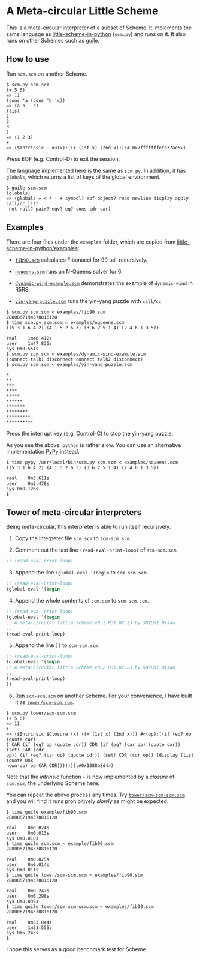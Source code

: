 # A Meta-circular Little Scheme

This is a meta-circular interpreter of a subset of Scheme.
It implements the same language as
[little-scheme-in-python](https://github.com/nukata/little-scheme-in-python)
(`scm.py`) and runs on it.
It also runs on other Schemes such as
[guile](https://www.gnu.org/software/guile/).


## How to use

Run `scm.scm` on another Scheme.

```
$ scm.py scm.scm
(+ 5 6)
=> 11
(cons 'a (cons 'b 'c))
=> (a b . c)
(list
1
2
3
)
=> (1 2 3)
+
=> ($Intrinsic . #<(x):((+ (1st x) (2nd x))):#-0x7fffffffefa37ae5>)
```

Press EOF (e.g. Control-D) to exit the session.

The language implemented here is the same as `scm.py`.
In addition, it has `globals`, which returns a list of keys of
the global environment.

```
$ guile scm.scm
(globals)
=> (globals = < * - + symbol? eof-object? read newline display apply call/cc list
 not null? pair? eqv? eq? cons cdr car)
```


## Examples

There are four files under the `examples` folder, which
are copied from 
[little-scheme-in-python/examples](https://github.com/nukata/little-scheme-in-python/tree/v1.1.0/examples):

- [`fib90.scm`](examples/fib90.scm)
  calculates Fibonacci for 90 tail-recursively.

- [`nqueens.scm`](examples/nqueens.scm)
  runs an N-Queens solver for 6.

- [`dynamic-wind-example.scm`](examples/dynamic-wind-example.scm)
  demonstrates the example of `dynamic-wind` in R5RS.

- [`yin-yang-puzzle.scm`](examples/yin-yang-puzzle.scm)
  runs the yin-yang puzzle with `call/cc`.

```
$ scm.py scm.scm < examples/fib90.scm 
2880067194370816120
$ time scm.py scm.scm < examples/nqueens.scm
((5 3 1 6 4 2) (4 1 5 2 6 3) (3 6 2 5 1 4) (2 4 6 1 3 5))

real	1m48.412s
user	1m47.835s
sys	0m0.551s
$ scm.py scm.scm < examples/dynamic-wind-example.scm 
(connect talk1 disconnect connect talk2 disconnect)
$ scm.py scm.scm < examples/yin-yang-puzzle.scm

*
**
***
****
*****
******
*******
********
*********
**********
```

Press the interrupt key (e.g. Control-C) to stop the yin-yang puzzle.

As you see the above, `python` is rather slow.
You can use an alternative implementation [PyPy](https://pypy.org) instead.

```
$ time pypy /usr/local/bin/scm.py scm.scm < examples/nqueens.scm 
((5 3 1 6 4 2) (4 1 5 2 6 3) (3 6 2 5 1 4) (2 4 6 1 3 5))

real	0m3.611s
user	0m3.478s
sys	0m0.126s
$ 
```


## Tower of meta-circular interpreters

Being meta-circular, this interpreter is able to run itself recursively.

 1. Copy the interpeter file `scm.scm` to `scm-scm.scm`.

 2. Comment out the last line `(read-eval-print-loop)` of `scm-scm.scm`.

```Scheme
;; (read-eval-print-loop)
```

 3. Append the line `(global-eval '(begin` to `scm-scm.scm`.

```Scheme
;; (read-eval-print-loop)
(global-eval '(begin
```

 4. Append the whole contents of `scm.scm` to `scm-scm.scm`.

```Scheme
;; (read-eval-print-loop)
(global-eval '(begin
;; A meta-circular little Scheme v0.2 H31.02.23 by SUZUKI Hisao
...
(read-eval-print-loop)
```

 5. Append the line `))` to `scm-scm.scm`.

```Scheme
;; (read-eval-print-loop)
(global-eval '(begin
;; A meta-circular little Scheme v0.2 H31.02.23 by SUZUKI Hisao
...
(read-eval-print-loop)
))
```

 6. Run `scm-scm.scm` on another Scheme.
    For your convenience, I have built it as
    [`tower/scm-scm.scm`](tower/scm-scm.scm).

```
$ scm.py tower/scm-scm.scm
(+ 5 6)
=> 11
+
=> ($Intrinsic $Closure (x) ((+ (1st x) (2nd x))) #<(op):((if (eq? op (quote car)
) CAR (if (eq? op (quote cdr)) CDR (if (eq? (car op) (quote car)) (set! CAR (cdr 
op)) (if (eq? (car op) (quote cdr)) (set! CDR (cdr op)) (display (list (quote Unk
nown-op) op CAR CDR))))))):#0x1088e8d4>)
```

Note that the _intrinsic_ function `+` is now implemented by a _closure_
of `scm.scm`, the underlying Scheme here.

You can repeat the above process any times.
Try [`tower/scm-scm-scm.scm`](tower/scm-scm-scm.scm) and you will find it runs
prohibitively _slowly_ as might be expected.

```
$ time guile example/fib90.scm
2880067194370816120

real	0m0.024s
user	0m0.013s
sys	0m0.010s
$ time guile scm.scm < example/fib90.scm
2880067194370816120

real	0m0.025s
user	0m0.014s
sys	0m0.011s
$ time guile tower/scm-scm.scm < examples/fib90.scm
2880067194370816120

real	0m0.247s
user	0m0.298s
sys	0m0.039s
$ time guile tower/scm-scm-scm.scm < examples/fib90.scm
2880067194370816120

real	0m53.844s
user	1m21.555s
sys	0m5.245s
$ 
```

I hope this serves as a good benchmark test for Scheme.
